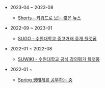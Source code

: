 - 2023-04 ~ 2023-08
  - [Shorts - 키워드로 보는 짧은 뉴스](https://github.com/mash-up-kr/SeeYouAgain_Spring)

- 2022-09 ~ 2023-01
  - [SUGO - 수원대학교 중고거래 중개 플랫폼](https://github.com/USW-SuGo)

- 2022-01 ~ 2022-08
  - [SUWIKI - 수원대학교 공식 강의평가 플랫폼](https://github.com/uswLectureEvaluation/SUWIKI-Spring)

- 2022-01 ~ 
  - [Spring 생태계를 공부하는 중](https://k-diger.github.io/)
